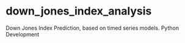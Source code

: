 # down_jones_index_analysis
Down Jones Index Prediction, based on timed series models. Python Development
